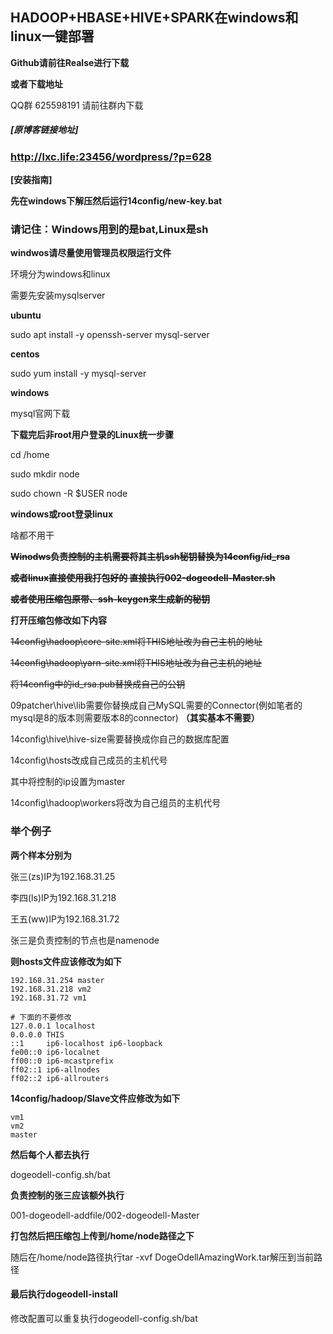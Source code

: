 ## HADOOP+HBASE+HIVE+SPARK在windows和linux一键部署

**Github请前往Realse进行下载**

**或者下载地址**

QQ群 625598191 请前往群内下载



##### **[原博客链接地址]**

### http://lxc.life:23456/wordpress/?p=628



**[安装指南]**

**先在windows下解压然后运行14config/new-key.bat**



### 请记住：Windows用到的是bat,Linux是sh

**windwos请尽量使用管理员权限运行文件**

环境分为windows和linux

需要先安装mysqlserver

**ubuntu**

sudo apt install -y openssh-server mysql-server

**centos**

sudo yum install -y mysql-server

**windows**

mysql官网下载



**下载完后非root用户登录的Linux统一步骤**

cd /home

sudo mkdir node

sudo chown -R $USER node



**windows或root登录linux**

啥都不用干



~~**Winodws负责控制的主机需要将其主机ssh秘钥替换为14config/id_rsa**~~

~~**或者linux直接使用我打包好的 直接执行002-dogeodell-Master.sh**~~



~~**或者使用压缩包原带、ssh-keygen来生成新的秘钥**~~



**打开压缩包修改如下内容**

~~14config\hadoop\core-site.xml将THIS地址改为自己主机的地址~~

~~14config\hadoop\yarn-site.xml将THIS地址改为自己主机的地址~~

~~将14config中的id_rsa.pub替换成自己的公钥~~

09patcher\hive\lib需要你替换成自己MySQL需要的Connector(例如笔者的mysql是8的版本则需要版本8的connector) **（其实基本不需要）**

14config\hive\hive-size需要替换成你自己的数据库配置

14config\hosts改成自己成员的主机代号

其中将控制的ip设置为master

14config\hadoop\workers将改为自己组员的主机代号

### **举个例子**

**两个样本分别为**

张三(zs)IP为192.168.31.25

李四(ls)IP为192.168.31.218

王五(ww)IP为192.168.31.72

张三是负责控制的节点也是namenode

**则hosts文件应该修改为如下**

```
192.168.31.254 master
192.168.31.218 vm2
192.168.31.72 vm1

# 下面的不要修改
127.0.0.1 localhost
0.0.0.0 THIS
::1     ip6-localhost ip6-loopback
fe00::0 ip6-localnet
ff00::0 ip6-mcastprefix
ff02::1 ip6-allnodes
ff02::2 ip6-allrouters
```

**14config/hadoop/Slave文件应修改为如下**

```
vm1
vm2
master
```

**然后每个人都去执行**

dogeodell-config.sh/bat

**负责控制的张三应该额外执行**

001-dogeodell-addfile/002-dogeodell-Master

**打包然后把压缩包上传到/home/node路径之下**

随后在/home/node路径执行tar -xvf DogeOdellAmazingWork.tar解压到当前路径

#### **最后执行dogeodell-install**

修改配置可以重复执行dogeodell-config.sh/bat



